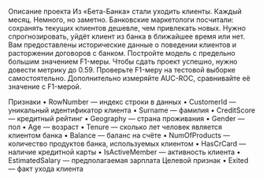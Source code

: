 Описание проекта
Из «Бета-Банка» стали уходить клиенты. Каждый месяц. Немного, но заметно. Банковские маркетологи посчитали: сохранять текущих клиентов дешевле, чем привлекать новых.
Нужно спрогнозировать, уйдёт клиент из банка в ближайшее время или нет. Вам предоставлены исторические данные о поведении клиентов и расторжении договоров с банком.
Постройте модель с предельно большим значением F1-меры. Чтобы сдать проект успешно, нужно довести метрику до 0.59. Проверьте F1-меру на тестовой выборке самостоятельно.
Дополнительно измеряйте AUC-ROC, сравнивайте её значение с F1-мерой.

Признаки
•	RowNumber — индекс строки в данных
•	CustomerId — уникальный идентификатор клиента
•	Surname — фамилия
•	CreditScore — кредитный рейтинг
•	Geography — страна проживания
•	Gender — пол
•	Age — возраст
•	Tenure — сколько лет человек является клиентом банка
•	Balance — баланс на счёте
•	NumOfProducts — количество продуктов банка, используемых клиентом
•	HasCrCard — наличие кредитной карты
•	IsActiveMember — активность клиента
•	EstimatedSalary — предполагаемая зарплата
Целевой признак
•	Exited — факт ухода клиента
